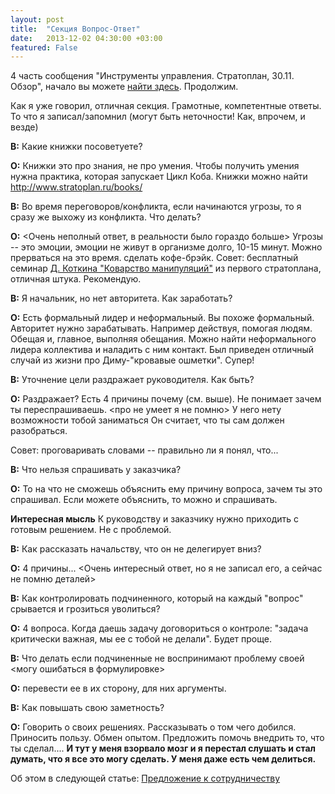 ```yaml
---
layout: post
title:  "Секция Вопрос-Ответ"
date:   2013-12-02 04:30:00 +03:00
featured: False
---
```

4 часть сообщения "Инструменты управления. Стратоплан, 30.11. Обзор", начало вы можете [найти здесь](http://kavaleu.ru/blog/12-instrumenty-upravleniya-stratoplan-3011-obzor/). Продолжим.

Как я уже говорил, отличная секция. Грамотные, компетентные ответы.
То что я записал/запомнил (могут быть неточности! Как, впрочем, и везде)

**В:** Какие книжки посоветуете? 

**О:** Книжки это про знания, не про умения. Чтобы получить умения нужна практика, которая запускает Цикл Коба.
Книжки можно найти http://www.stratoplan.ru/books/

**В:** Во время переговоров/конфликта, если начинаются угрозы, то я сразу же выхожу из конфликта. Что делать?

**О:** <Очень неполный ответ, в реальности было гораздо больше>
Угрозы -- это эмоции, эмоции не живут в организме долго, 10-15 минут. Можно прерваться на это время. сделать кофе-брэйк.
Совет: бесплатный семинар [Д. Коткина "Коварство манипуляций"](http://www.stratoplan.ru/video/manipulation/) из первого стратоплана, отличная штука. Рекомендую.

**В:** Я начальник, но нет авторитета. Как заработать?

**О:** Есть формальный лидер и неформальный. Вы похоже формальный. Авторитет нужно зарабатывать.
Например действуя, помогая людям. Обещая и, главное, выполняя обещания.
Можно найти неформального лидера коллектива и наладить с ним контакт.
Был приведен отличный случай из жизни про Диму-"кровавые ошметки". Супер!

**В:** Уточнение цели раздражает руководителя. Как быть?

**О:** Раздражает? Есть 4 причины почему (см. выше). 
Не понимает зачем ты переспрашиваешь.
<про не умеет я не помню>
У него нету возможности тобой заниматься
Он считает, что ты сам должен разобраться.

Совет: проговаривать словами -- правильно ли я понял, что...

**В:** Что нельзя спрашивать у заказчика?

**О:** То на что не сможешь объяснить ему причину вопроса, зачем ты это спрашивал. Если можете объяснить, то можно и спрашивать.

**Интересная мысль** К руководству и заказчику нужно приходить с готовым решением. Не с проблемой.

**В:** Как рассказать начальству, что он не делегирует вниз?

**О:** 4 причины... <Очень интересный ответ, но я не записал его, а сейчас не помню деталей>

**В:** Как контролировать подчиненного, который на каждый "вопрос" срывается и грозиться уволиться?

**О:** 4 вопроса. Когда даешь задачу договориться о контроле: "задача критически важная, мы ее с тобой не делали". Будет проще.

**В:** Что делать если подчиненные не воспринимают проблему своей <могу ошибаться в формулировке>

**О:** перевести ее в их сторону, для них аргументы.

**В:** Как повышать свою заметность?

**О:** Говорить о своих решениях. Рассказывать о том чего добился. Приносить пользу. Обмен опытом.
Предложить  помочь внедрить то, что ты сделал....
**И тут у меня взорвало мозг и я перестал слушать и стал думать, что я все это могу сделать. У меня даже есть чем делиться.**

Об этом в следующей статье: [Предложение к сотрудничеству](http://kavaleu.ru/blog/19-predlozhenie-o-sotrudnichestve/)
